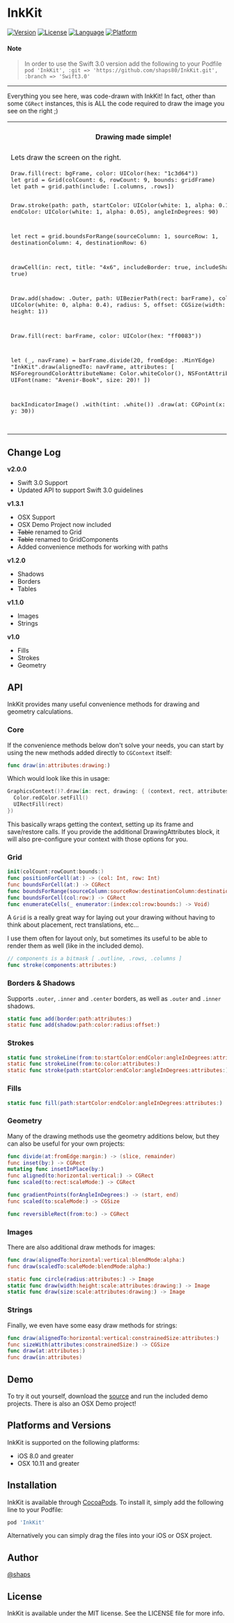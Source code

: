 # InkKit

[![Version](https://img.shields.io/cocoapods/v/InkKit.svg?style=flat)](http://cocoapods.org/pods/InkKit)
[![License](https://img.shields.io/cocoapods/l/InkKit.svg?style=flat)](http://cocoapods.org/pods/InkKit)
[![Language](https://img.shields.io/badge/language-swift-ff69b4.svg)](http://cocoadocs.org/docsets/InkKit)
[![Platform](https://img.shields.io/cocoapods/p/InkKit.svg?style=flat)](http://cocoapods.org/pods/InkKit)

#### Note
> In order to use the Swift 3.0 version add the following to your Podfile
> `pod 'InkKit', :git => 'https://github.com/shaps80/InkKit.git', :branch => 'Swift3.0'`

--- 

Everything you see here, was code-drawn with InkKit! In fact, other than some `CGRect` instances, this is ALL the code required to draw the image you see on the right ;)

<table>
  <tr>
    <th width="30%">Drawing made simple!</th>
    <th width="30%">InkKit In Action</th>
  </tr>
  <tr>
    <td>Lets draw the screen on the right.</td>
    <th rowspan="9"><img src="http://shaps.me/assets/img/blog/InkKit.gif"></th>
  </tr>
  <tr><td><div class="highlight highlight-source-swift"><pre>
Draw.fill(rect: bgFrame, color: UIColor(hex: "1c3d64"))
let grid = Grid(colCount: 6, rowCount: 9, bounds: gridFrame)
let path = grid.path(include: [.columns, .rows])

Draw.stroke(path: path, startColor: UIColor(white: 1, alpha: 0.15),
    endColor: UIColor(white: 1, alpha: 0.05), angleInDegrees: 90)

let rect = grid.boundsForRange(sourceColumn: 1, sourceRow: 1,
                      destinationColumn: 4, destinationRow: 6)

drawCell(in: rect, title: "4x6",
  includeBorder: true, includeShadow: true)

Draw.add(shadow: .Outer, path: UIBezierPath(rect: barFrame),
           color: UIColor(white: 0, alpha: 0.4), radius: 5,
                       offset: CGSize(width: 0, height: 1))

Draw.fill(rect: barFrame, color: UIColor(hex: "ff0083"))

let (_, navFrame) = barFrame.divide(20, fromEdge: .MinYEdge)
"InkKit".draw(alignedTo: navFrame, attributes: [
  NSForegroundColorAttributeName: Color.whiteColor(),
  NSFontAttributeName: UIFont(name: "Avenir-Book", size: 20)!
])

backIndicatorImage()
  .with(tint: .white())
  .draw(at: CGPoint(x: 22, y: 30))  
</pre></div></td></tr>
</table>

## Change Log

**v2.0.0**

* Swift 3.0 Support
* Updated API to support Swift 3.0 guidelines

**v1.3.1**

* OSX Support
* OSX Demo Project now included
* ~~Table~~ renamed to Grid
* ~~Table~~ renamed to GridComponents
* Added convenience methods for working with paths

**v1.2.0**

* Shadows
* Borders
* Tables

**v1.1.0**

* Images
* Strings

**v1.0**

* Fills
* Strokes
* Geometry

## API

InkKit provides many useful convenience methods for drawing and geometry calculations.

### Core

If the convenience methods below don't solve your needs, you can start by using the new methods added directly to `CGContext` itself:

```swift
func draw(in:attributes:drawing:)
```

Which would look like this in usage:

```swift
GraphicsContext()?.draw(in: rect, drawing: { (context, rect, attributes) in
  Color.redColor.setFill()
  UIRectFill(rect)
})
```

This basically wraps getting the context, setting up its frame and save/restore calls. If you provide the additional DrawingAttributes block, it will also pre-configure your context with those options for you.

### Grid

```swift
init(colCount:rowCount:bounds:)
func positionForCell(at:) -> (col: Int, row: Int)
func boundsForCell(at:) -> CGRect
func boundsForRange(sourceColumn:sourceRow:destinationColumn:destinationRow:) -> CGRect
func boundsForCell(col:row:) -> CGRect
func enumerateCells(_ enumerator:(index:col:row:bounds:) -> Void)
```

A `Grid` is a really great way for laying out your drawing without having to think about placement, rect translations, etc...

I use them often for layout only, but sometimes its useful to be able to render them as well (like in the included demo).

```swift
// components is a bitmask [ .outline, .rows, .columns ]
func stroke(components:attributes:)
```

### Borders & Shadows

Supports `.outer`, `.inner` and `.center` borders, as well as `.outer` and `.inner` shadows.

```swift
static func add(border:path:attributes:)
static func add(shadow:path:color:radius:offset:)
```

### Strokes

```swift
static func strokeLine(from:to:startColor:endColor:angleInDegrees:attributes:)
static func strokeLine(from:to:color:attributes:)
static func stroke(path:startColor:endColor:angleInDegrees:attributes:)
```


### Fills

```swift
static func fill(path:startColor:endColor:angleInDegrees:attributes:)
```

### Geometry

Many of the drawing methods use the geometry additions below, but they can also be useful for your own projects:

```swift
func divide(at:fromEdge:margin:) -> (slice, remainder)
func inset(by:) -> CGRect 			
mutating func insetInPlace(by:)		
func aligned(to:horizontal:vertical:) -> CGRect
func scaled(to:rect:scaleMode:) -> CGRect

func gradientPoints(forAngleInDegrees:) -> (start, end)
func scaled(to:scaleMode:) -> CGSize

func reversibleRect(from:to:) -> CGRect
```

### Images

There are also additional draw methods for images:

```swift
func draw(alignedTo:horizontal:vertical:blendMode:alpha:)
func draw(scaledTo:scaleMode:blendMode:alpha:)

static func circle(radius:attributes:) -> Image
static func draw(width:height:scale:attributes:drawing:) -> Image
static func draw(size:scale:attributes:drawing:) -> Image
```

### Strings

Finally, we even have some easy draw methods for strings:

```swift
func draw(alignedTo:horizontal:vertical:constrainedSize:attributes:)
func sizeWith(attributes:constrainedSize:) -> CGSize
func draw(at:attributes:)
func draw(in:attributes)
```

## Demo

To try it out yourself, download the [source](http://github.com/shaps80/InkKit) and run the included demo projects. There is also an OSX Demo project!

## Platforms and Versions

InkKit is supported on the following platforms:

* iOS 8.0 and greater
* OSX 10.11 and greater

## Installation

InkKit is available through [CocoaPods](http://cocoapods.org). To install
it, simply add the following line to your Podfile:

```ruby
pod 'InkKit'
```

Alternatively you can simply drag the files into your iOS or OSX project.


## Author

[@shaps](http://twitter.com/shaps)

## License

InkKit is available under the MIT license. See the LICENSE file for more info.
